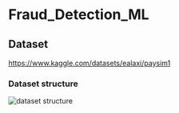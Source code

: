 # Fraud_Detection_ML

## Dataset

https://www.kaggle.com/datasets/ealaxi/paysim1

### Dataset structure
![dataset structure]([https://github.com/404fafnir/Fraud_Detection_ML/blob/main/img/Dataset_img.png])




